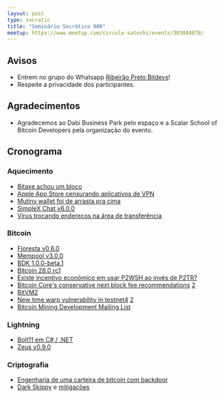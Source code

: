 ```yaml
---
layout: post
type: socratic
title: "Seminário Socrático 006"
meetup: https://www.meetup.com/circulo-satoshi/events/303084878/
---
```


## Avisos

- Entrem no grupo do Whatsapp [Ribeirão Preto Bitdevs](https://chat.whatsapp.com/Ey6mJbwp0Pe43b0KomAjmC)!
- Respeite a privacidade dos participantes.

## Agradecimentos

- Agradecemos ao Dabi Business Park pelo espaço e a Scalar School of Bitcoin Developers pela organização do evento. 

## Cronograma

### Aquecimento

- [Bitaxe achou um bloco](https://mempool.space/tx/fe75e7d6e9f1c73f77c3dbeddd911dc6fbb8bcf98b7a37fec1820adba989e378)
- [Apple App Store censurando aplicativos de VPN](https://x.com/protonvpn/status/1825181045035074016)
- [Mutiny wallet foi de arrasta pra cima](https://blog.mutinywallet.com/mutiny-wallet-is-shutting-down/)
- [SimpleX Chat v6.0.0](https://www.nobsbitcoin.com/simplex-chat-v6-0/)
- [Vírus trocando endereços na área de transferência](https://x.com/SandLabs_21/status/1820311557269594463)

### Bitcoin

- [Floresta v0.6.0](https://medium.com/vinteum-org/floresta-update-simplifying-bitcoin-node-integration-for-wallets-6886ea7c975c)
- [Mempool v3.0.0](https://x.com/mempool/status/1828057401968533629)
- [BDK 1.0.0-beta.1](https://github.com/bitcoindevkit/bdk/releases/tag/v1.0.0-beta.1)
- [Bitcoin 28.0 rc1](https://github.com/bitcoin-core/bitcoin-devwiki/wiki/28.0-Release-Notes-Draft)
- [Existe incentivo econômico em usar P2WSH ao invés de P2TR?](https://bitcoin.stackexchange.com/questions/123500/is-there-an-economic-incentive-to-use-p2wsh-over-p2tr)
- [Bitcoin Core's conservative next block fee recommendations](https://x.com/mononautical/status/1826679495568564677) [2](https://x.com/mononautical/status/1826604180251050388)
- [BitVM2](https://bitvm.org/bitvm_bridge.pdf)
- [New time warp vulnerability in testnet4](https://delvingbitcoin.org/t/zawy-s-alternating-timestamp-attack/1062) [2](https://bitcoinops.org/en/newsletters/2024/08/16/)
- [Bitcoin Mining Development Mailing List](https://groups.google.com/g/bitcoinminingdev/about)

### Lightning

- [Bolt11 em C# / .NET](https://x.com/ngoline/status/1828193300546724236)
- [Zeus v0.9.0](https://github.com/ZeusLN/zeus/releases/tag/v0.9.0)

### Criptografia

- [Engenharia de uma carteira de bitcoin com backdoor](https://www.usenix.org/system/files/woot24-scott.pdf)
- [Dark Skippy](https://darkskippy.com/) e [mitigações](https://x.com/nunchuk_io/status/1820710359780704557)
